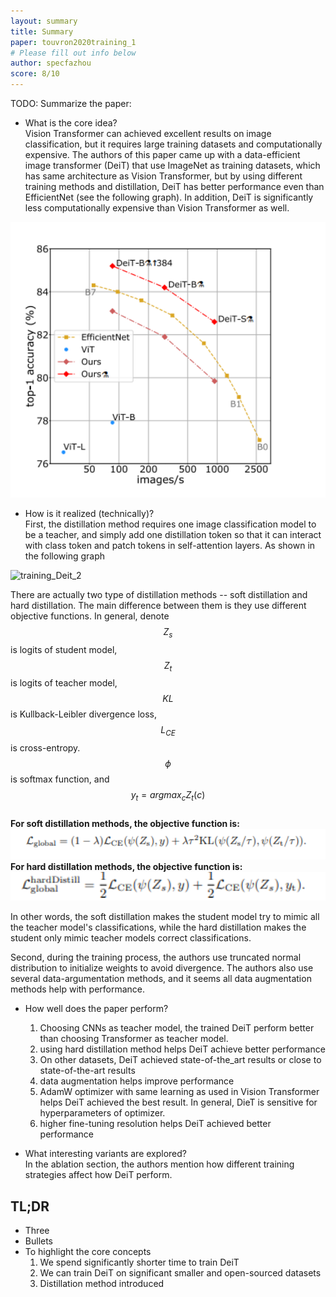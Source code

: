 ```yaml
---
layout: summary
title: Summary
paper: touvron2020training_1
# Please fill out info below
author: specfazhou
score: 8/10
---
```


TODO: Summarize the paper:
* What is the core idea?  <br/>
Vision Transformer can achieved excellent results on image classification, but it requires large training datasets and computationally expensive. The authors of this paper came up with a data-efficient image transformer (DeiT) that use ImageNet as training datasets, which has same architecture as Vision Transformer, but by using different training methods and distillation, DeiT has better performance even than EfficientNet (see the following graph). In addition, DeiT is significantly less computationally expensive than Vision Transformer as well. 

<img width = 600 alt = "training_Deit_1" src = "training_Deit_1.png">

* How is it realized (technically)? <br/>
First, the distillation method requires one image classification model to be a teacher, and simply add one distillation token so that it can interact with class token and patch tokens in self-attention layers. As shown in the following graph <br/>
<image width = 300 alt = "training_Deit_2" src = "training_Deit_2.png">

There are actually two type of distillation methods -- soft distillation and hard distillation. The main difference between them is they use different objective functions.
  In general, denote $$Z_s$$ is logits of student model, $$Z_t$$ is logits of teacher model, $$KL$$ is Kullback-Leibler divergence loss, $$L_{CE}$$ is cross-entropy. $$\phi$$ is softmax function, and $$y_{t} = argmax_{c} Z_{t} (c)$$ <br/>
  **For soft distillation methods, the objective function is:** <br/>
  <img width = 600 alt = "training_Deit_3" src = "training_Deit_3.png"> <br/>
  **For hard distillation methods, the objective function is:** <br/>
  <img width = 600 alt = "training_Deit_4" src = "training_Deit_4.png"> <br/>
  
In other words, the soft distillation makes the student model try to mimic all the teacher model's classifications, while the hard distillation makes the student only mimic teacher models correct classifications. 
  
Second, during the training process, the authors use truncated normal distribution to initialize weights to avoid divergence. The authors also use several data-argumentation methods, and it seems all data augmentation methods help with performance.   
  
* How well does the paper perform?<br/>
  1. Choosing CNNs as teacher model, the trained DeiT perform better than choosing Transformer as teacher model. <br/>
  2. using hard distillation method helps DeiT achieve better performance <br/>
  3. On other datasets, DeiT achieved state-of-the_art results or close to state-of-the-art results <br/>
  4. data augmentation helps improve performance <br/>
  5. AdamW optimizer with same learning as used in Vision Transformer helps DeiT achieved the best result. In general, DieT is sensitive for hyperparameters of optimizer. <br/>
  6. higher fine-tuning resolution helps DeiT achieved better performance <br/>
  
  
* What interesting variants are explored?<br/>
  In the ablation section, the authors mention how different training strategies affect how DeiT perform.

## TL;DR
* Three
* Bullets
* To highlight the core concepts
  1. We spend significantly shorter time to train DeiT <br/>
  2. We can train DeiT on significant smaller and open-sourced datasets <br/>
  3. Distillation method introduced

